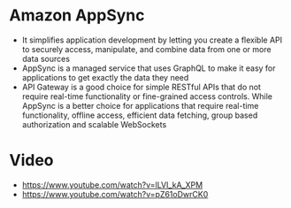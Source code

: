 
# Amazon AppSync 
- It simplifies application development by letting you create a flexible API to securely access, manipulate, and combine 
  data from one or more data sources
- AppSync is a managed service that uses GraphQL to make it easy for applications to get exactly the data they need
- API Gateway is a good choice for simple RESTful APIs that do not require real-time functionality or fine-grained access 
  controls. While AppSync is a better choice for applications that require real-time functionality, offline access, 
  efficient data fetching, group based authorization and scalable WebSockets
# Video
- https://www.youtube.com/watch?v=lLVI_kA_XPM
- https://www.youtube.com/watch?v=pZ61oDwrCK0